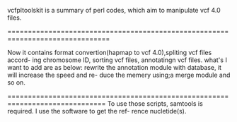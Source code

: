 vcfpltoolskit is a summary of perl codes, which aim to manipulate vcf 4.0 files.

===============================================================================

Now it contains format convertion(hapmap to vcf 4.0),spliting vcf files accord-
ing chromosome ID, sorting vcf files, annotatingn vcf files. 
what's I want to add are as below: 
rewrite the annotation module with database, it will increase the speed and re-
duce the memery using;a merge module and so on.

==============================================================================
To use those scripts, samtools is required. I use the software to get the ref-
rence nucletide(s).
